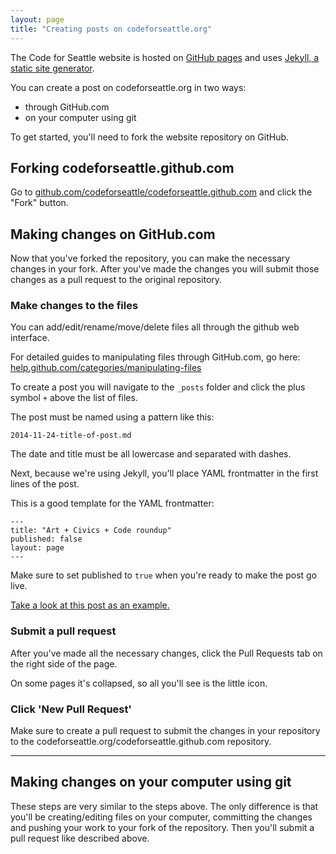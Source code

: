 ```yaml
---
layout: page
title: "Creating posts on codeforseattle.org"
---
```


The Code for Seattle website is hosted on [GitHub pages](https://pages.github.com/) and uses [Jekyll, a static site generator](http://jekyllrb.com/).

You can create a post on codeforseattle.org in two ways:

- through GitHub.com
- on your computer using git

To get started, you'll need to fork the website repository on GitHub.

## Forking codeforseattle.github.com

Go to [github.com/codeforseattle/codeforseattle.github.com](https://github.com/codeforseattle/codeforseattle.github.com) and click the "Fork" button.

## Making changes on GitHub.com

Now that you've forked the repository, you can make the necessary changes in your fork. After you've made the changes you will submit those changes as a pull request to the original repository.


### Make changes to the files
You can add/edit/rename/move/delete files all through the github web interface.

For detailed guides to manipulating files through GitHub.com, go here: [help.github.com/categories/manipulating-files](https://help.github.com/categories/manipulating-files/)

To create a post you will navigate to the `_posts` folder and click the plus symbol `+` above the list of files.

The post must be named using a pattern like this:

```
2014-11-24-title-of-post.md
```

The date and title must be all lowercase and separated with dashes.

Next, because we're using Jekyll, you'll place YAML frontmatter in the first lines of the post.

This is a good template for the YAML frontmatter:

```
---
title: "Art + Civics + Code roundup"
published: false
layout: page
---
```

Make sure to set published to `true` when you're ready to make the post go live.

[Take a look at this post as an example.](https://github.com/codeforseattle/codeforseattle.github.com/blob/master/_posts/2014-11-18-art-civics-code-roundup.md)

### Submit a pull request
After you've made all the necessary changes, click the Pull Requests tab on the right side of the page. 

On some pages it's collapsed, so all you'll see is the little icon.

### Click 'New Pull Request'

Make sure to create a pull request to submit the changes in your repository to the codeforseattle.org/codeforseattle.github.com repository.

---

## Making changes on your computer using git

These steps are very similar to the steps above. The only difference is that you'll be creating/editing files on your computer, committing the changes and pushing your work to your fork of the repository. Then you'll submit a pull request like described above.
